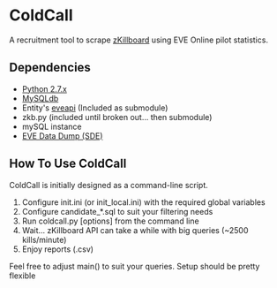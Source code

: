 ColdCall
========

A recruitment tool to scrape [zKillboard](https://zkillboard.com) using EVE Online pilot statistics.

Dependencies
------------
* [Python 2.7.x](http://www.python.org/getit/)
* [MySQLdb](http://mysql-python.sourceforge.net/MySQLdb.html#installation)
* Entity's [eveapi](https://github.com/ntt/eveapi) (Included as submodule)
* zkb.py (included until broken out... then submodule)
* mySQL instance
* [EVE Data Dump (SDE)](https://www.fuzzwork.co.uk/dump/)

How To Use ColdCall
-------------------
ColdCall is initially designed as a command-line script.  

1. Configure init.ini (or init_local.ini) with the required global variables
2. Configure candidate_*.sql to suit your filtering needs
3. Run coldcall.py [options] from the command line
4. Wait... zKillboard API can take a while with big queries (~2500 kills/minute)
5. Enjoy reports (.csv)

Feel free to adjust main() to suit your queries.  Setup should be pretty flexible

